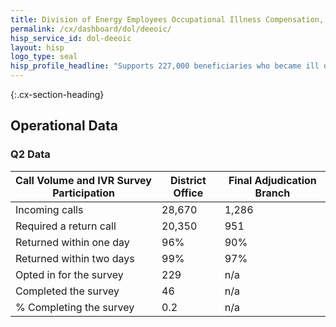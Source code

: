 ```yaml
---
title: Division of Energy Employees Occupational Illness Compensation, Office of Worker Compensation Programs - Department of Labor - CX CAP Goal Dashboard
permalink: /cx/dashboard/dol/deeoic/
hisp_service_id: dol-deeoic
layout: hisp
logo_type: seal
hisp_profile_headline: "Supports 227,000 beneficiaries who became ill or injured on the job."
---
```



{:.cx-section-heading}
## Operational Data

### Q2 Data

| Call Volume and IVR Survey Participation | District Office | Final Adjudication Branch |
|------------------------------------------|-----------------|---------------------------|
| Incoming calls                           | 28,670          | 1,286                     |
| Required a return call                   | 20,350          | 951                       |
| Returned within one day                  | 96%             | 90%                       |
| Returned within two days                 | 99%             | 97%                       |
| Opted in for the survey                  | 229             | n/a                       |
| Completed the survey                     | 46              | n/a                       |
| % Completing the survey                  | 0.2             | n/a                       |
